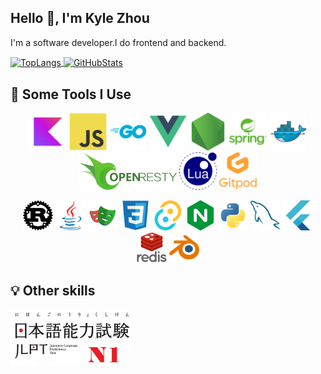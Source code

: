 <h2>Hello 👋, I'm Kyle Zhou</h2>

<p>I'm a software developer.I do frontend and backend.</p>

<a href="https://github.com/ame-yu">
  <img img align="center" src="https://github-readme-stats.vercel.app/api/top-langs/?username=ame-yu&show_icons=true&langs_count=3&hide_border=true" alt="TopLangs" />
</a>
<a href="https://github.com/ame-yu">
  <img img align="center" src="https://github-readme-stats.vercel.app/api?username=ame-yu&show_icons=true&hide_border=true" alt="GitHubStats" />
</a>

<h2>🚀 Some Tools I Use</h2>

<p align="center">
  <img src="https://raw.githubusercontent.com/devicons/devicon/master/icons/kotlin/kotlin-original.svg" alt="java" height="60px" />
  <img src="https://raw.githubusercontent.com/devicons/devicon/master/icons/javascript/javascript-original.svg" alt="javascript" height="60px" />
  <img src="https://raw.githubusercontent.com/devicons/devicon/master/icons/go/go-original-wordmark.svg" alt="golang" height="60px" />
  <img src="https://raw.githubusercontent.com/devicons/devicon/master/icons/vuejs/vuejs-original.svg" alt="vue" height="60px" />
  <img src="https://raw.githubusercontent.com/devicons/devicon/master/icons/nodejs/nodejs-original.svg" alt="nodejs" height="60px" />
  <img src="https://raw.githubusercontent.com/devicons/devicon/master/icons/spring/spring-original-wordmark.svg" alt="spring" height="60px" />
  <img src="https://raw.githubusercontent.com/devicons/devicon/master/icons/docker/docker-original.svg" alt="Docker" height="60px" />
  <img src="https://raw.githubusercontent.com/cncf/landscape/master/hosted_logos/openresty.svg" alt="openresty" height="60px" />
  <img src="https://raw.githubusercontent.com/devicons/devicon/master/icons/lua/lua-plain.svg" alt="Lua" height="60px" />
  <img src="https://raw.githubusercontent.com/devicons/devicon/master/icons/gitpod/gitpod-plain-wordmark.svg" alt="Gitpod" height="60px" />
</p>

<p align="center">
  <img src="https://raw.githubusercontent.com/devicons/devicon/master/icons/rust/rust-original.svg" alt="rustlang" height="48px" />
  <img src="https://raw.githubusercontent.com/devicons/devicon/master/icons/java/java-original.svg" alt="Java" height="48px" />
  <img src="https://raw.githubusercontent.com/devicons/devicon/master/icons/playwright/playwright-original.svg" alt="playwright" height="48px" />
  <img src="https://raw.githubusercontent.com/devicons/devicon/master/icons/css3/css3-original.svg" alt="css3" height="48px" />
  <img src="https://raw.githubusercontent.com/devicons/devicon/master/icons/tauri/tauri-original.svg" alt="tauri" height="48px" />
  <img src="https://raw.githubusercontent.com/devicons/devicon/master/icons/nginx/nginx-original.svg" alt="nginx" height="48px" />
  <img src="https://raw.githubusercontent.com/devicons/devicon/master/icons/python/python-original.svg" alt="python" height="48px" />
  <img src="https://raw.githubusercontent.com/devicons/devicon/master/icons/mysql/mysql-original.svg" alt="mysql" height="48px" />
  <img src="https://raw.githubusercontent.com/devicons/devicon/master/icons/flutter/flutter-original.svg" alt="flutter" height="48px" />
  <img src="https://raw.githubusercontent.com/devicons/devicon/master/icons/redis/redis-original-wordmark.svg" alt="redis" height="48px" />
  <img src="https://raw.githubusercontent.com/devicons/devicon/master/icons/blender/blender-original.svg" alt="blender" height="48px" />
</p>

<h2>💡 Other skills</h2>
<a href="https://www.jlpt.jp/about/levelsummary.html">
  <img src="./jlpt.jpg" alt="JLPT N1" height="90px" />
</a>
